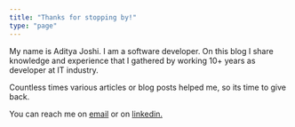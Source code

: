 ```yaml
---
title: "Thanks for stopping by!"
type: "page"
---
```



My name is Aditya Joshi. I am a software developer. On this blog I share knowledge and experience that I gathered by working 10+ years as developer at IT industry.

Countless times various articles or blog posts helped me, so its time to give back.

You can reach me on [email](aditya.joshi1@outlook.com) or on [linkedin.](https://www.linkedin.com/in/aditya-joshi-80340919/)
